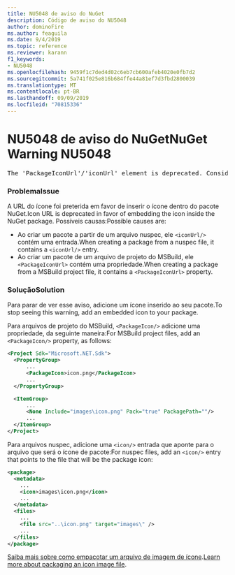 ```yaml
---
title: NU5048 de aviso do NuGet
description: Código de aviso do NU5048
author: dominoFire
ms.author: feaguila
ms.date: 9/4/2019
ms.topic: reference
ms.reviewer: karann
f1_keywords:
- NU5048
ms.openlocfilehash: 9459f1c7ded4d02c6eb7cb600afeb4020e0fb7d2
ms.sourcegitcommit: 5a741f025e816b684ffe44a81ef7d3fbd2800039
ms.translationtype: MT
ms.contentlocale: pt-BR
ms.lasthandoff: 09/09/2019
ms.locfileid: "70815336"
---
```

# <a name="nuget-warning-nu5048"></a><span data-ttu-id="929bb-103">NU5048 de aviso do NuGet</span><span class="sxs-lookup"><span data-stu-id="929bb-103">NuGet Warning NU5048</span></span>

<pre>The 'PackageIconUrl'/'iconUrl' element is deprecated. Consider using the 'PackageIcon'/'icon' element instead. Learn more at https://aka.ms/deprecateIconUrl</pre>


### <a name="issue"></a><span data-ttu-id="929bb-104">Problema</span><span class="sxs-lookup"><span data-stu-id="929bb-104">Issue</span></span>

<span data-ttu-id="929bb-105">A URL do ícone foi preterida em favor de inserir o ícone dentro do pacote NuGet.</span><span class="sxs-lookup"><span data-stu-id="929bb-105">Icon URL is deprecated in favor of embedding the icon inside the NuGet package.</span></span> <span data-ttu-id="929bb-106">Possíveis causas:</span><span class="sxs-lookup"><span data-stu-id="929bb-106">Possible causes are:</span></span>

- <span data-ttu-id="929bb-107">Ao criar um pacote a partir de um arquivo nuspec, ele `<iconUrl/>` contém uma entrada.</span><span class="sxs-lookup"><span data-stu-id="929bb-107">When creating a package from a nuspec file, it contains a `<iconUrl/>` entry.</span></span>
- <span data-ttu-id="929bb-108">Ao criar um pacote de um arquivo de projeto do MSBuild, ele `<PackageIconUrl>` contém uma propriedade.</span><span class="sxs-lookup"><span data-stu-id="929bb-108">When creating a package from a MSBuild project file, it contains a `<PackageIconUrl>` property.</span></span>


### <a name="solution"></a><span data-ttu-id="929bb-109">Solução</span><span class="sxs-lookup"><span data-stu-id="929bb-109">Solution</span></span>

<span data-ttu-id="929bb-110">Para parar de ver esse aviso, adicione um ícone inserido ao seu pacote.</span><span class="sxs-lookup"><span data-stu-id="929bb-110">To stop seeing this warning, add an embedded icon to your package.</span></span>

<span data-ttu-id="929bb-111">Para arquivos de projeto do MSBuild, `<PackageIcon/>` adicione uma propriedade, da seguinte maneira:</span><span class="sxs-lookup"><span data-stu-id="929bb-111">For MSBuild project files, add an `<PackageIcon/>` property, as follows:</span></span>

```xml
<Project Sdk="Microsoft.NET.Sdk">
  <PropertyGroup>
      ...
      <PackageIcon>icon.png</PackageIcon>
      ...
  </PropertyGroup>

  <ItemGroup>
      ...
      <None Include="images\icon.png" Pack="true" PackagePath=""/>
      ...
  </ItemGroup>
</Project>
```

<span data-ttu-id="929bb-112">Para arquivos nuspec, adicione uma `<icon/>` entrada que aponte para o arquivo que será o ícone de pacote:</span><span class="sxs-lookup"><span data-stu-id="929bb-112">For nuspec files, add an `<icon/>` entry that points to the file that will be the package icon:</span></span>

```xml
<package>
  <metadata>
    ...
    <icon>images\icon.png</icon>
    ...
  </metadata>
  <files>
    ...
    <file src="..\icon.png" target="images\" />
    ...
  </files>
</package>
```

<span data-ttu-id="929bb-113">[Saiba mais sobre como empacotar um arquivo de imagem de ícone](../msbuild-targets.md#packing-an-icon-image-file).</span><span class="sxs-lookup"><span data-stu-id="929bb-113">[Learn more about packaging an icon image file](../msbuild-targets.md#packing-an-icon-image-file).</span></span>
